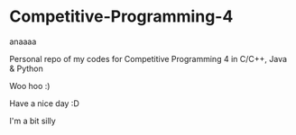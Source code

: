 # Competitive-Programming-4
anaaaa

Personal repo of my codes for Competitive Programming 4 in C/C++, Java & Python

Woo hoo :)

Have a nice day :D

I'm a bit silly